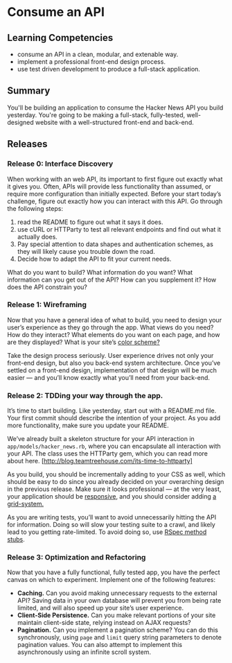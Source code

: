 # Consume an API

## Learning Competencies
- consume an API in a clean, modular, and extenable way.
- implement a professional front-end design process.
- use test driven development to produce a full-stack application.

## Summary

You'll be building an application to consume the Hacker News API you build yesterday. You're going to be making a full-stack, fully-tested, well-designed website with a well-structured front-end and back-end.

## Releases

### Release 0: Interface Discovery

When working with an web API, its important to first figure out exactly what it gives you. Often, APIs will provide less functionality than assumed, or require more configuration than initially expected. Before your start today’s challenge, figure out exactly how you can interact with this API. Go through the following steps:

  1. read the README to figure out what it says it does.
  2. use cURL or HTTParty to test all relevant endpoints and find out what it actually does.
  3. Pay special attention to data shapes and authentication schemes, as they will likely cause you trouble down the road.
  4. Decide how to adapt the API to fit your current needs.

What do you want to build? What information do you want? What information can you get out of the API?  How can you supplement it? How does the API constrain you?

### Release 1: Wireframing

Now that you have a general idea of what to build, you need to design your user’s experience as they go through the app. What views do you need? How do they interact? What elements do you want on each page, and how are they displayed? What is your site’s [color scheme?](http://colorschemedesigner.com/)

Take the design process seriously. User experience drives not only your front-end design, but also you back-end system architecture. Once you’ve settled on a front-end design, implementation of that design will be much easier — and you’ll know exactly what you’ll need from your back-end.

### Release 2: TDDing your way through the app.

It’s time to start building. Like yesterday, start out with a README.md file. Your first commit should describe the intention of your project. As you add more functionality, make sure you update your README.

We’ve already built a skeleton structure for your API interaction in `app/models/hacker_news.rb`, where you can encapsulate all interaction with your API. The class uses the HTTParty gem, which you can read more about here. [http://blog.teamtreehouse.com/its-time-to-httparty]

As you build, you should be incrementally adding to your CSS as well, which should be easy to do since you already decided on your overarching design in the previous release. Make sure it looks professional — at the very least, your application should be [responsive](http://learn.shayhowe.com/advanced-html-css/responsive-web-design/), and you should consider adding [a grid-system.](http://css-tricks.com/dont-overthink-it-grids/)

As you are writing tests, you’ll want to avoid unnecessarily hitting the API for information. Doing so will slow your testing suite to a crawl, and likely lead to you getting rate-limited. To avoid doing so, use [RSpec method stubs](https://www.relishapp.com/rspec/rspec-mocks/v/2-3/docs/method-stubs).

### Release 3: Optimization and Refactoring

Now that you have a fully functional, fully tested app, you have the perfect canvas on which to experiment. Implement one of the following features:

  - **Caching.** Can you avoid making unnecessary requests to the external API? Saving data in your own database will prevent you from being rate limited, and will also speed up your site’s user experience.
  - **Client-Side Persistence.** Can you make relevant portions of your site maintain client-side state, relying instead on AJAX requests?
  - **Pagination.** Can you implement a pagination scheme? You can do this synchronously, using `page` and `limit` query string parameters to denote pagination values. You can also attempt to implement this asynchronously using an infinite scroll system.
